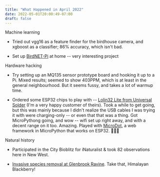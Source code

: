 ```yaml
---
title: "What Happened in April 2022"
date: 2022-05-01T20:00:49-07:00
draft: false
---
```


Machine learning

- Tried out vgg16 as a feature finder for the birdhouse camera, and
  xgboost as a classifier; 86% accuracy, which isn't bad.

- Set up [BirdNET-Pi][0] at home -- very interesting project

Hardware hacking

- Try setting up an MQ135 sensor prototype board and hooking it up to
  a Pi.  Mixed results; seemed to show 403PPM, which is at least in
  the general neighbourhood.  But it seems fussy, and takes a lot of
  warmup time.

- Ordered some ESP32 chips to play with -- [Lolin32 Lite from
  Universal Solder][1] (I'm a very happy customer of theirs).  Took a
  while to get going, but this was mainly because I didn't realize the
  USB cables I was trying it with were charging-only -- or even that
  that was a thing.  Got MicroPythong going, and wow -- wifi set up
  right away, and with a decent range on it too.  Amazing.  Played
  with [MicroDot][2], a web framework in MicroPython that works on
  ESP32.  🤯🤯🤯

Natural history

- Participated in the City Bioblitz for iNaturalist & took 82
  observations here in New West.

- [Invasive species removal at Glenbrook Ravine][3].  Take that,
  Himalayan Blackberry!

[0]: https://github.com/mcguirepr89/BirdNET-Pi/
[1]: https://universal-solder.ca/product/esp32-wifi-development-board-micropython-with-battery-charger/
[2]: https://github.com/miguelgrinberg/microdot
[3]: https://citypage.newwestcity.ca/9f3b808f576b8fe83f91bde11568a444/volunteers-needed-invasive-species-removal
